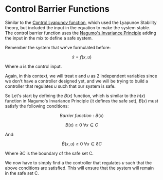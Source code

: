# Control Barrier Functions

Similar to the [Control Lyapunov function](control_lyapunov_functions.md), which used the Lyapunov Stability theory, but included the input in the equation to make the system stable. The control barrier function uses the [Nagumo's Invariance Principle](nagumos_invariance_principle.md) adding the input in the mix to define a safe system.


Remember the system that we've formulated before:

$$
\dot{x} = f(x, u)
$$

Where $u$ is the control input.

Again, in this context, we will treat $x$ and $u$ as 2 independent variables since we don't have a controller designed yet, and we will be trying to build a controller that regulates $u$ such that our system is safe.

So Let's start by defining the $B(x)$ function, which is similar to the $h(x)$ function in Nagumo's Invariance Principle (it defines the safe set), $B(x)$ must satisfy the following conditions:


$$
Barrier\ function: B(x)
$$

$$
B(x) \geq 0 \ \forall x \in C
$$

And:

$$
\dot{B}(x, u) \ge 0 \ \forall x \in \partial C
$$

Where $\partial C$ is the boundary of the safe set C.

We now have to simply find a the controller that regulates $u$ such that the above conditions are satisfied. This will ensure that the system will remain in the safe set C.
